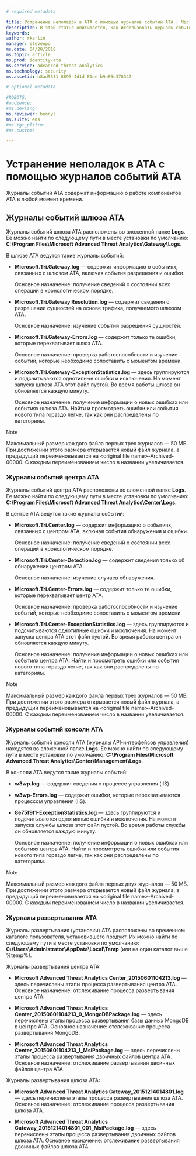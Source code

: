```yaml
---
# required metadata

title: Устранение неполадок в ATA с помощью журналов событий ATA | Microsoft Advanced Threat Analytics
description: В этой статье описывается, как использовать журналы событий ATA для устранения неполадок
keywords:
author: rkarlin
manager: stevenpo
ms.date: 04/28/2016
ms.topic: article
ms.prod: identity-ata
ms.service: advanced-threat-analytics
ms.technology: security
ms.assetid: b8ad5511-8893-4d1d-81ee-b9a86e378347

# optional metadata

#ROBOTS:
#audience:
#ms.devlang:
ms.reviewer: bennyl
ms.suite: ems
#ms.tgt_pltfrm:
#ms.custom:

---
```


# Устранение неполадок в ATA с помощью журналов событий ATA
Журналы событий ATA содержат информацию о работе компонентов ATA в любой момент времени.

## Журналы событий шлюза ATA
Журналы событий шлюза ATA расположены во вложенной папке **Logs**. Ее можно найти по следующему пути в месте установки по умолчанию: **C:\Program Files\Microsoft Advanced Threat Analytics\Gateway\Logs**.

В шлюзе ATA ведутся такие журналы событий:

-   **Microsoft.Tri.Gateway.log** — содержит информацию о событиях, связанных с шлюзом ATA, включая события разрешения и ошибки.

    Основное назначение: получение сведений о состоянии всех операций в хронологическом порядке.

-   **Microsoft.Tri.Gateway Resolution.log** — содержит сведения о разрешении сущностей на основе трафика, получаемого шлюзом ATA.

    Основное назначение: изучение событий разрешения сущностей.

-   **Microsoft.Tri.Gateway-Errors.log** — содержит только те ошибки, которые перехватывает шлюз ATA.

    Основное назначение: проверка работоспособности и изучение событий, которые необходимо сопоставить с моментом времени.

-   **Microsoft.Tri.Gateway-ExceptionStatistics.log** — здесь группируются и подсчитываются однотипные ошибки и исключения.
    На момент запуска шлюза ATA этот файл пустой. Во время работы шлюза он обновляется каждую минуту.

    Основное назначение: получение информации о новых ошибках или событиях шлюза ATA. Найти и просмотреть ошибки или события нового типа гораздо легче, так как они распределены по категориям.

> [!NOTE]
> Максимальный размер каждого файла первых трех журналов — 50 МБ. При достижении этого размера открывается новый файл журнала, а предыдущий переименовывается на &lt;original file name&gt;-Archived-00000. С каждым переименованием число в названии увеличивается.

### Журналы событий центра АТА
Журналы событий центра ATA расположены во вложенной папке **Logs**. Ее можно найти по следующему пути в месте установки по умолчанию: **C:\Program Files\Microsoft Advanced Threat Analytics\Center\Logs**.

В центре ATA ведутся такие журналы событий:

-   **Microsoft.Tri.Center.log** — содержит информацию о событиях, связанных с центром ATA, включая события обнаружения и ошибки.

    Основное назначение: получение сведений о состоянии всех операций в хронологическом порядке.

-   **Microsoft.Tri.Center-Detection.log** — содержит сведения только об обнаружении центром ATA.

    Основное назначение: изучение случаев обнаружения.

-   **Microsoft.Tri.Center-Errors.log** — содержит только те ошибки, которые перехватывает центр ATA.

    Основное назначение: проверка работоспособности и изучение событий, которые необходимо сопоставить с моментом времени.

-   **Microsoft.Tri.Center-ExceptionStatistics.log** — здесь группируются и подсчитываются однотипные ошибки и исключения.
    На момент запуска центра ATA этот файл пустой. Во время работы центра он обновляется каждую минуту.

    Основное назначение: получение информации о новых ошибках или событиях центра ATA. Найти и просмотреть ошибки или события нового типа гораздо легче, так как они распределены по категориям.

> [!NOTE]
> Максимальный размер каждого файла первых трех журналов — 50 МБ. При достижении этого размера открывается новый файл журнала, а предыдущий переименовывается на &lt;original file name&gt;-Archived-00000. С каждым переименованием число в названии увеличивается.

### Журналы событий консоли ATA
Журналы событий консоли ATA (журналы API-интерфейсов управления) находятся во вложенной папке **Logs**. Ее можно найти по следующему пути в месте установки по умолчанию: **C:\Program Files\Microsoft Advanced Threat Analytics\Center\Management\Logs**.

В консоли ATA ведутся такие журналы событий:

-   **w3wp.log** — содержит сведения о процессе управления (IIS).


-   **w3wp-Errors.log** — содержит ошибки, которые перехватываются процессом управления (IIS).


-   **8e75f9f1-ExceptionStatistics.log** — здесь группируются и подсчитываются однотипные ошибки и исключения.
    На момент запуска службы шлюза этот файл пустой. Во время работы службы он обновляется каждую минуту.

    Основное назначение: получение информации о новых ошибках или событиях центра ATA. Найти и просмотреть ошибки или события нового типа гораздо легче, так как они распределены по категориям.

> [!NOTE]
> Максимальный размер каждого файла первых двух журналов — 50 МБ. При достижении этого размера открывается новый файл журнала, а предыдущий переименовывается на &lt;original file name&gt;-Archived-00000. С каждым переименованием число в названии увеличивается.

### Журналы развертывания ATA
Журналы развертывания (установки) ATA расположены во временном каталоге пользователя, установившего продукт. Их можно найти по следующему пути в месте установки по умолчанию: **C:\Users\Administrator\AppData\Local\Temp** (или на один каталог выше %temp%).

Журналы развертывания центра ATA:

-   **Microsoft Advanced Threat Analytics Center_20150601104213.log** — здесь перечислены этапы процесса развертывания центра ATA.
Основное назначение: отслеживание процесса развертывания центра ATA.

-   **Microsoft Advanced Threat Analytics Center_20150601104213_0_MongoDBPackage.log** — здесь перечислены этапы процесса развертывания базы данных MongoDB в центре ATA.
Основное назначение: отслеживание процесса развертывания MongoDB.

-   **Microsoft Advanced Threat Analytics Center_20150601104213_1_MsiPackage.log** — здесь перечислены этапы процесса развертывания двоичных файлов центра ATA.
Основное назначение: отслеживание развертывания двоичных файлов центра ATA.

Журналы развертывания шлюза ATA:

-   **Microsoft Advanced Threat Analytics Gateway_20151214014801.log** — здесь перечислены этапы процесса развертывания шлюза ATA.
Основное назначение: отслеживание процесса развертывания шлюза ATA.

-   **Microsoft Advanced Threat Analytics Gateway_20151214014801_001_MsiPackage.log** — здесь перечислены этапы процесса развертывания двоичных файлов шлюза ATA.
Основное назначение: отслеживание развертывания двоичных файлов шлюза ATA.


<!--HONumber=Apr16_HO2-->


